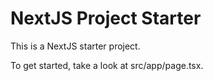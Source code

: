 # NextJS Project Starter

This is a NextJS starter project.

To get started, take a look at src/app/page.tsx.
